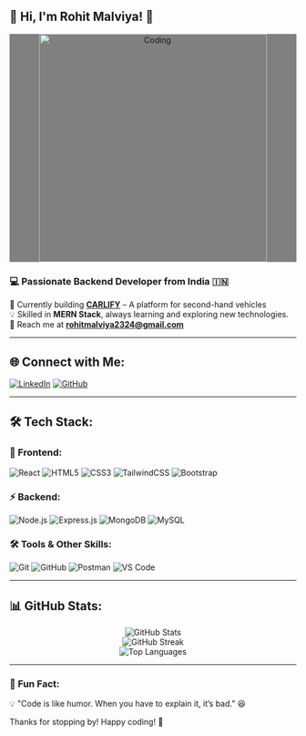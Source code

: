 ## 🚀 Hi, I'm Rohit Malviya! 👋

<div style="background-color:gray"  align="center">
  <img src="https://cdn.dribbble.com/users/1162077/screenshots/3848914/programmer.gif" width="400" alt="Coding">
</div>

### 💻 Passionate Backend Developer from India 🇮🇳

🚀 Currently building **[CARLIFY](https://carlify-by-malviyarohitttt.vercel.app/)** – A platform for second-hand vehicles </br>
💡 Skilled in **MERN Stack**, always learning and exploring new technologies.  </br>
📩 Reach me at **rohitmalviya2324@gmail.com** </br>

---

## 🌐 Connect with Me:

[![LinkedIn](https://img.shields.io/badge/LinkedIn-0A66C2?style=for-the-badge&logo=linkedin&logoColor=white)](https://www.linkedin.com/in/malviyarohitttt/)
[![GitHub](https://img.shields.io/badge/GitHub-181717?style=for-the-badge&logo=github&logoColor=white)](https://github.com/malviyarohitttt)

---

## 🛠️ Tech Stack:

### 🚀 Frontend:
![React](https://img.shields.io/badge/React-61DAFB?style=for-the-badge&logo=react&logoColor=white)
![HTML5](https://img.shields.io/badge/HTML5-E34F26?style=for-the-badge&logo=html5&logoColor=white)
![CSS3](https://img.shields.io/badge/CSS3-1572B6?style=for-the-badge&logo=css3&logoColor=white)
![TailwindCSS](https://img.shields.io/badge/TailwindCSS-38B2AC?style=for-the-badge&logo=tailwind-css&logoColor=white)
![Bootstrap](https://img.shields.io/badge/Bootstrap-7952B3?style=for-the-badge&logo=bootstrap&logoColor=white)

### ⚡ Backend:
![Node.js](https://img.shields.io/badge/Node.js-339933?style=for-the-badge&logo=node.js&logoColor=white)
![Express.js](https://img.shields.io/badge/Express.js-000000?style=for-the-badge&logo=express&logoColor=white)
![MongoDB](https://img.shields.io/badge/MongoDB-47A248?style=for-the-badge&logo=mongodb&logoColor=white)
![MySQL](https://img.shields.io/badge/MySQL-4479A1?style=for-the-badge&logo=mysql&logoColor=white)

### 🛠️ Tools & Other Skills:
![Git](https://img.shields.io/badge/Git-F05032?style=for-the-badge&logo=git&logoColor=white)
![GitHub](https://img.shields.io/badge/GitHub-181717?style=for-the-badge&logo=github&logoColor=white)
![Postman](https://img.shields.io/badge/Postman-FF6C37?style=for-the-badge&logo=postman&logoColor=white)
![VS Code](https://img.shields.io/badge/VS%20Code-007ACC?style=for-the-badge&logo=visual-studio-code&logoColor=white)

---

## 📊 GitHub Stats:

<p align="center">
  <img src="https://github-readme-stats.vercel.app/api?username=malviyarohitttt&show_icons=true&theme=radical" alt="GitHub Stats" />
  <br>
  <img src="https://github-readme-streak-stats.herokuapp.com/?user=malviyarohitttt&theme=radical" alt="GitHub Streak" />
  <br>
  <img src="https://github-readme-stats.vercel.app/api/top-langs/?username=malviyarohitttt&layout=compact&theme=radical" alt="Top Languages" />
</p>

---

### 🚀 Fun Fact:
💡 "Code is like humor. When you have to explain it, it’s bad." 😆

Thanks for stopping by! Happy coding! 🚀
